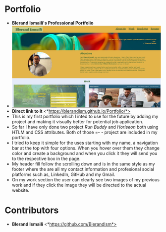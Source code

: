 # Portfolio
- **Blerand Ismaili's Professional Portfolio**
- ![Final version of my portoflio  ](assets/image/portfolio.jpg)
- **Direct link to it** <*https://blerandism.github.io/Portfolio/*>
- This is my first portfolio which I inted to use for the future by adding my project and making it visually better for potential job application.
- So far I have only done two project *Run Buddy* and *Horiseon* both using HTLM and CSS attributes. Both of those =- - project are included in my portfolio.
- I tried to keep it simple for the uses starting with my name, a navigation bar at the top with four options. When you hover over them they change color and create a background and when you click it they will send you to the respective box in the page. 
- My header fill follow the scrolling down and is in the same style as my footer where the are all my contact information and profesional social platforms such as, LinkedIn, GitHub and my Gmail.
- On my work section the user can clearly see two images of my previous work and if they click the image they will be directed to the actual website. 

# Contributors 
- **Blerand Ismaili** <*https://github.com/BlerandIsm*>
